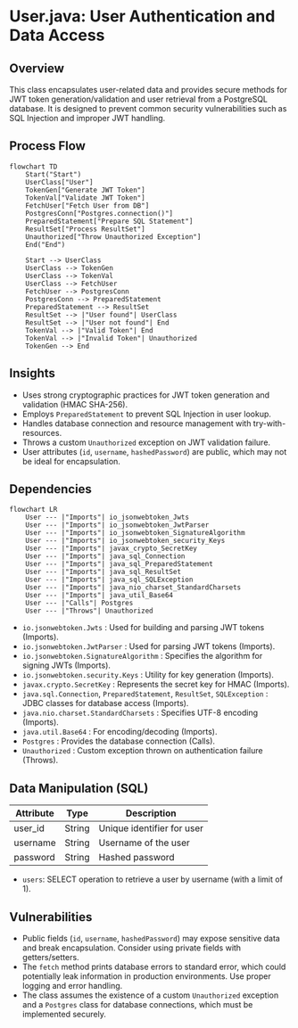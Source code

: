 # User.java: User Authentication and Data Access

## Overview

This class encapsulates user-related data and provides secure methods for JWT token generation/validation and user retrieval from a PostgreSQL database. It is designed to prevent common security vulnerabilities such as SQL Injection and improper JWT handling.

## Process Flow

```mermaid
flowchart TD
    Start("Start")
    UserClass["User"]
    TokenGen["Generate JWT Token"]
    TokenVal["Validate JWT Token"]
    FetchUser["Fetch User from DB"]
    PostgresConn["Postgres.connection()"]
    PreparedStatement["Prepare SQL Statement"]
    ResultSet["Process ResultSet"]
    Unauthorized["Throw Unauthorized Exception"]
    End("End")

    Start --> UserClass
    UserClass --> TokenGen
    UserClass --> TokenVal
    UserClass --> FetchUser
    FetchUser --> PostgresConn
    PostgresConn --> PreparedStatement
    PreparedStatement --> ResultSet
    ResultSet --> |"User found"| UserClass
    ResultSet --> |"User not found"| End
    TokenVal --> |"Valid Token"| End
    TokenVal --> |"Invalid Token"| Unauthorized
    TokenGen --> End
```

## Insights

- Uses strong cryptographic practices for JWT token generation and validation (HMAC SHA-256).
- Employs `PreparedStatement` to prevent SQL Injection in user lookup.
- Handles database connection and resource management with try-with-resources.
- Throws a custom `Unauthorized` exception on JWT validation failure.
- User attributes (`id`, `username`, `hashedPassword`) are public, which may not be ideal for encapsulation.

## Dependencies

```mermaid
flowchart LR
    User --- |"Imports"| io_jsonwebtoken_Jwts
    User --- |"Imports"| io_jsonwebtoken_JwtParser
    User --- |"Imports"| io_jsonwebtoken_SignatureAlgorithm
    User --- |"Imports"| io_jsonwebtoken_security_Keys
    User --- |"Imports"| javax_crypto_SecretKey
    User --- |"Imports"| java_sql_Connection
    User --- |"Imports"| java_sql_PreparedStatement
    User --- |"Imports"| java_sql_ResultSet
    User --- |"Imports"| java_sql_SQLException
    User --- |"Imports"| java_nio_charset_StandardCharsets
    User --- |"Imports"| java_util_Base64
    User --- |"Calls"| Postgres
    User --- |"Throws"| Unauthorized
```

- `io.jsonwebtoken.Jwts` : Used for building and parsing JWT tokens (Imports).
- `io.jsonwebtoken.JwtParser` : Used for parsing JWT tokens (Imports).
- `io.jsonwebtoken.SignatureAlgorithm` : Specifies the algorithm for signing JWTs (Imports).
- `io.jsonwebtoken.security.Keys` : Utility for key generation (Imports).
- `javax.crypto.SecretKey` : Represents the secret key for HMAC (Imports).
- `java.sql.Connection`, `PreparedStatement`, `ResultSet`, `SQLException` : JDBC classes for database access (Imports).
- `java.nio.charset.StandardCharsets` : Specifies UTF-8 encoding (Imports).
- `java.util.Base64` : For encoding/decoding (Imports).
- `Postgres` : Provides the database connection (Calls).
- `Unauthorized` : Custom exception thrown on authentication failure (Throws).

## Data Manipulation (SQL)

| Attribute   | Type   | Description                |
|-------------|--------|----------------------------|
| user_id     | String | Unique identifier for user  |
| username    | String | Username of the user        |
| password    | String | Hashed password             |

- `users`: SELECT operation to retrieve a user by username (with a limit of 1).

## Vulnerabilities

- Public fields (`id`, `username`, `hashedPassword`) may expose sensitive data and break encapsulation. Consider using private fields with getters/setters.
- The `fetch` method prints database errors to standard error, which could potentially leak information in production environments. Use proper logging and error handling.
- The class assumes the existence of a custom `Unauthorized` exception and a `Postgres` class for database connections, which must be implemented securely.
